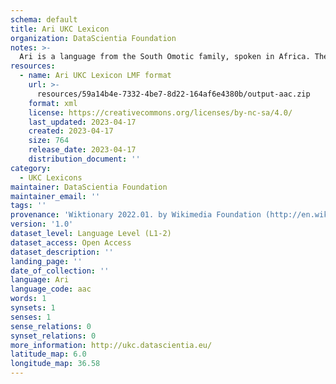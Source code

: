 ```yaml
---
schema: default
title: Ari UKC Lexicon
organization: DataScientia Foundation
notes: >-
  Ari is a language from the South Omotic family, spoken in Africa. The UKC Lexicon of Ari is represented as a lexico-semantic network. It consists of words, word senses, synsets, as well as sense-level and synset-level relationships.
resources:
  - name: Ari UKC Lexicon LMF format
    url: >-
      resources/59a14b4e-7332-4be7-8d22-164af6e4380b/output-aac.zip
    format: xml
    license: https://creativecommons.org/licenses/by-nc-sa/4.0/
    last_updated: 2023-04-17
    created: 2023-04-17
    size: 764
    release_date: 2023-04-17
    distribution_document: ''
category:
  - UKC Lexicons
maintainer: DataScientia Foundation
maintainer_email: ''
tags: ''
provenance: 'Wiktionary 2022.01. by Wikimedia Foundation (http://en.wiktionary.org); Princeton WordNet 2.1 by Princeton University (https://wordnet.princeton.edu)'
version: '1.0'
dataset_level: Language Level (L1-2)
dataset_access: Open Access
dataset_description: ''
landing_page: ''
date_of_collection: ''
language: Ari
language_code: aac
words: 1
synsets: 1
senses: 1
sense_relations: 0
synset_relations: 0
more_information: http://ukc.datascientia.eu/
latitude_map: 6.0
longitude_map: 36.58
---
```

